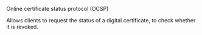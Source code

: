 Online certificate status protocol (OCSP)
  
Allows clients to request the status of a digital certificate, to check whether it is revoked.